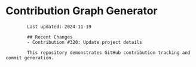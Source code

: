 # Contribution Graph Generator
            
            Last updated: 2024-11-19
            
            ## Recent Changes
            - Contribution #320: Update project details
            
            This repository demonstrates GitHub contribution tracking and commit generation.
        